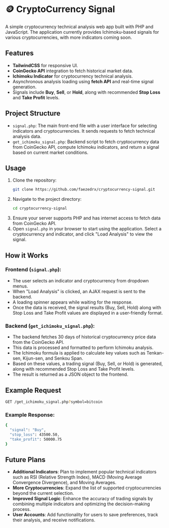 # 🪙 CryptoCurrency Signal

A simple cryptocurrency technical analysis web app built with PHP and JavaScript. The application currently provides Ichimoku-based signals for various cryptocurrencies, with more indicators coming soon.

## Features

- **TailwindCSS** for responsive UI.
- **CoinGecko API** integration to fetch historical market data.
- **Ichimoku Indicator** for cryptocurrency technical analysis.
- Asynchronous analysis loading using **fetch API** and real-time signal generation.
- Signals include **Buy**, **Sell**, or **Hold**, along with recommended **Stop Loss** and **Take Profit** levels.

## Project Structure

- `signal.php`: The main front-end file with a user interface for selecting indicators and cryptocurrencies. It sends requests to fetch technical analysis data.
- `get_ichimoku_signal.php`: Backend script to fetch cryptocurrency data from CoinGecko API, compute Ichimoku indicators, and return a signal based on current market conditions.

## Usage

1. Clone the repository:
   ```bash
   git clone https://github.com/faezedrx/cryptocurrency-signal.git
   ```
2. Navigate to the project directory:
   ```bash
   cd cryptocurrency-signal
   ```
3. Ensure your server supports PHP and has internet access to fetch data from CoinGecko API.
4. Open `signal.php` in your browser to start using the application. Select a cryptocurrency and indicator, and click "Load Analysis" to view the signal.

## How it Works

### Frontend (`signal.php`):
   - The user selects an indicator and cryptocurrency from dropdown menus.
   - When "Load Analysis" is clicked, an AJAX request is sent to the backend.
   - A loading spinner appears while waiting for the response.
   - Once the data is received, the signal results (Buy, Sell, Hold) along with Stop Loss and Take Profit values are displayed in a user-friendly format.

### Backend (`get_ichimoku_signal.php`):
   - The backend fetches 30 days of historical cryptocurrency price data from the CoinGecko API.
   - This data is processed and formatted to perform Ichimoku analysis.
   - The Ichimoku formula is applied to calculate key values such as Tenkan-sen, Kijun-sen, and Senkou Span.
   - Based on these values, a trading signal (Buy, Sell, or Hold) is generated, along with recommended Stop Loss and Take Profit levels.
   - The result is returned as a JSON object to the frontend.

## Example Request

```bash
GET /get_ichimoku_signal.php?symbol=bitcoin
```

### Example Response:
```bash
{
  "signal": "Buy",
  "stop_loss": 43500.50,
  "take_profit": 50000.75
}
```

## Future Plans

- **Additional Indicators**: Plan to implement popular technical indicators such as RSI (Relative Strength Index), MACD (Moving Average Convergence Divergence), and Moving Averages.
- **More Cryptocurrencies**: Expand the list of supported cryptocurrencies beyond the current selection.
- **Improved Signal Logic**: Enhance the accuracy of trading signals by combining multiple indicators and optimizing the decision-making process.
- **User Accounts**: Add functionality for users to save preferences, track their analysis, and receive notifications.


